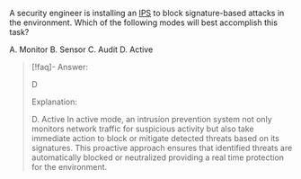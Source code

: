 
A security engineer is installing an [IPS](../../Glossary/IPS.md) to block signature-based attacks in the environment. Which of the following modes will best accomplish this task? 

A. Monitor 
B. Sensor 
C. Audit 
D. Active

> [!faq]- Answer: 
> 
> D 
> 
> Explanation: 
> 
> D. Active In active mode, an intrusion prevention system not only monitors network traffic for suspicious activity but also take immediate action to block or mitigate detected threats based on its signatures. This proactive approach ensures that identified threats are automatically blocked or neutralized providing a real time protection for the environment.

